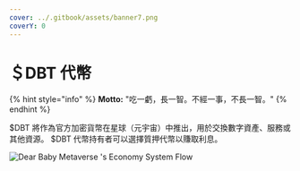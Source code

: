 ```yaml
---
cover: ../.gitbook/assets/banner7.png
coverY: 0
---
```


# ＄DBT 代幣

{% hint style="info" %}
**Motto:** "吃一虧，長一智。不經一事，不長一智。"
{% endhint %}

$DBT 將作為官方加密貨幣在星球（元宇宙）中推出，用於交換數字資產、服務或其他資源。 $DBT 代幣持有者可以選擇質押代幣以賺取利息。

![Dear Baby Metaverse 's Economy System Flow](https://lh6.googleusercontent.com/AFYatXzr2R9oGRJlFcGX8OIEpubPTUUhWPUmAAoXmiYvKLvrMd9fPeiUtwslOZQk4vHhpPkwYCJeSgfLfEo2v\_bNMBPLfqoeSjpm9o7M1GspGuCa-57xkggYc0hyJ2Itfidt3HdD)
